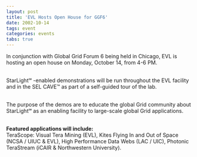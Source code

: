 ```yaml
---
layout: post
title: 'EVL Hosts Open House for GGF6'
date: 2002-10-14
tags: event
categories: events
tabs: true
---
```


In conjunction with Global Grid Forum 6 being held in Chicago, EVL is hosting an open house on Monday, October 14, from 4-6 PM.<br><br>

StarLight&#8480; -enabled demonstrations will be run throughout the EVL facility and in the SEL CAVE&trade; as part of a self-guided tour of the lab.<br><br>

The purpose of the demos are to educate the global Grid community about StarLight&#8480; as an enabling facility to large-scale global Grid applications.<br><br>

<strong>Featured applications will include:</strong><br>
TeraScope: Visual Tera Mining (EVL), Kites Flying In and Out of Space (NCSA / UIUC &amp; EVL), High Performance Data Webs (LAC / UIC), Photonic TeraStream (iCAIR &amp; Northwestern University).